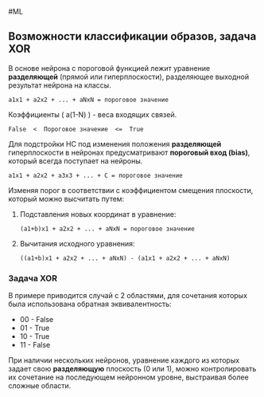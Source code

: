#ML 

## Возможности классификации образов, задача XOR

В основе нейрона с пороговой функцией лежит уравнение **разделяющей** (прямой или гиперплоскости), разделяющее выходной результат нейрона на классы.

```
a1x1 + a2x2 + ... + aNxN = пороговое значение
```

Коэффициенты \( a(1-N) \) - веса входящих связей.

`False  <  Пороговое значение  <=  True`

Для подстройки НС под изменения положения **разделяющей** гиперплоскости в нейронах предусматривают **пороговый вход (bias)**, который всегда поступает на нейроны.

```
a1x1 + a2x2 + a3x3 + ... + C = пороговое значение
```

Изменяя порог в соответствии с коэффициентом смещения плоскости, который можно высчитать путем:
1. Подставления новых координат в уравнение:
   ```
   (a1+b)x1 + a2x2 + ... + aNxN = пороговое значение
   ```
2. Вычитания исходного уравнения:
   ```
   ((a1+b)x1 + a2x2 + ... + aNxN) - (a1x1 + a2x2 + ... + aNxN)
   ```



### Задача XOR

В примере приводится случай с 2 областями, для сочетания которых была использована обратная эквивалентность:
- 00 - False
- 01 - True
- 10 - True
- 11 - False

При наличии нескольких нейронов, уравнение каждого из которых задает свою **разделяющую** плоскость (0 или 1), можно контролировать их сочетание на последующем нейронном уровне, выстраивая более сложные области.

